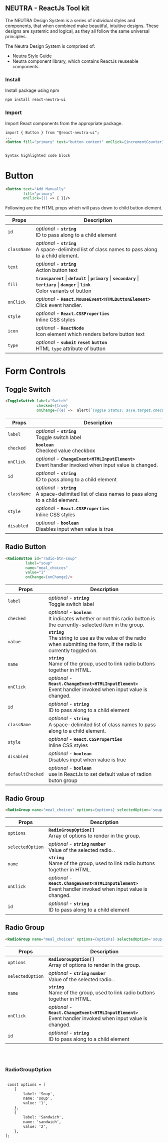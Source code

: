 ## NEUTRA - ReactJs Tool kit
The NEUTRA Design System is a series of individual styles and components, that when combined make beautiful, intuitive designs. These designs are systemic and logical, as they all follow the same universal principles.

The Neutra Design System is comprised of:
- Neutra Style Guide
- Neutra component library, which contains ReactJs reuseable components.

### Install
Install package using npm
```markdown
npm install react-neutra-ui
````

### Import
Import React components from the appropriate package.
```markdown
import { Button } from "@react-neutra-ui";
...
<Button fill="primary" text="button content" onClick={incrementCounter} />
 ```
```markdown

Syntax highlighted code block
 ````

# Button

```markdown
<Button text="Add Manually"
        fill="primary"
        onClick={() => { }}/>
 ```

Following are the HTML props which will pass down to child button element.

| Props | Description  |
|--|--|
| `id` | *optional* - **`string`** <br> ID to pass along to a child element |
| `className` | *optional* - **`string`** <br> A space-delimited list of class names to pass along to a child element. |
| `text` | *optional* - **`string`** <br> Action button text |
| `fill` | **`transparent`** \| **`default`** \| **`primary`** \| **`secondary`** \| **`tertiary`** \| **`danger`** \| **`link`** <br>  Color variants of button |
| `onClick` | *optional* - **`React.MouseEvent<HTMLButtonElement>`** <br> Click event handler.|
| `style` | *optional* - **`React.CSSProperties`** <br> Inline CSS styles |
| `icon` | *optional* - **`ReactNode`** <br> Icon element which renders before button text |
| `type` | *optional* -  **`submit`** **`reset`** **`button`** <br> HTML `type` attribute of button |

# Form Controls

## Toggle Switch

```markdown
<ToggleSwitch label="Switch"
			  checked={true}
			  onChange={(e) =>  alert(`Toggle Status: ${{e.target.checked}}`)}/>
 ```

| Props | Description  |
|--|--|
| `label` | *optional* - **`string`** <br> Toggle switch label |
| `checked` | **`boolean`** <br> Checked value checkbox  |
| `onClick` | *optional* - **`ChangeEvent<HTMLInputElement>`** <br> Event handler invoked when input value is changed.|
| `id` | *optional* - **`string`** <br> ID to pass along to a child element |
| `className` | *optional* - **`string`** <br> A space-delimited list of class names to pass along to a child element. |
| `style` | *optional* - **`React.CSSProperties`** <br> Inline CSS styles |
| `disabled` | *optional* - **`boolean`** <br> Disables input when value is true |



## Radio Button
```markdown
<RadioButton id="radio-btn-soup"
	     label="soup"
	     name="meal_choices"
	     value="1"
	     onChange={onChange}/>
```

| Props | Description  |
|--|--|
| `label` | *optional* - **`string`** <br> Toggle switch label |
| `checked` | *optional* - **`boolean`** <br> It indicates whether or not this radio button is the currently-selected item in the group. |
| `value` | **`string`** <br> The string to use as the value of the radio when submitting the form, if the radio is currently toggled on. |
| `name` | **`string`** <br> Name of the group, used to link radio buttons together in HTML.  |
| `onClick` | *optional* - **`React.ChangeEvent<HTMLInputElement>`** <br> Event handler invoked when input value is changed.|
| `id` | *optional* - **`string`** <br> ID to pass along to a child element |
| `className` | *optional* - **`string`** <br> A space-delimited list of class names to pass along to a child element. |
| `style` | *optional* - **`React.CSSProperties`** <br> Inline CSS styles |
| `disabled` | *optional* - **`boolean`** <br> Disables input when value is true |
| `defaultChecked` | *optional* - **`boolean`** <br> use in ReactJs to set default value of radion buton group |



## Radio Group
```markdown
<RadioGroup name="meal_choices" options={options} selectedOption='soup' onChange={(e) => onRadioGroupChange(e)} />
```

| Props | Description  |
|--|--|
| `options` | **`RadioGroupOption[]`** <br> Array of options to render in the group. |
| `selectedOption` | *optional* - **`string`** **`number`** <br> Value of the selected radio. . |
| `name` | **`string`** <br> Name of the group, used to link radio buttons together in HTML.  |
| `onClick` | *optional* - **`React.ChangeEvent<HTMLInputElement>`** <br> Event handler invoked when input value is changed.|
| `id` | *optional* - **`string`** <br> ID to pass along to a child element |



## Radio Group
```markdown
<RadioGroup name="meal_choices" options={options} selectedOption='soup' onChange={(e) => onRadioGroupChange(e)} />
```

| Props | Description  |
|--|--|
| `options` | **`RadioGroupOption[]`** <br> Array of options to render in the group. |
| `selectedOption` | *optional* - **`string`** **`number`** <br> Value of the selected radio. . |
| `name` | **`string`** <br> Name of the group, used to link radio buttons together in HTML.  |
| `onClick` | *optional* - **`React.ChangeEvent<HTMLInputElement>`** <br> Event handler invoked when input value is changed.|
| `id` | *optional* - **`string`** <br> ID to pass along to a child element |

<br>
<br>

### RadioGroupOption

```markdown

 const options = [
    {
        label: 'Soup',
        name: 'soup',
        value: '1',
    },
    {
        label: 'Sandwich',
        name: 'sandwich',
        value: '2',
    },
];

```

